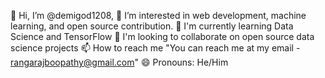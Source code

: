 
👋 Hi, I’m @demigod1208,
👀 I’m interested in web development, machine learning, and open source contribution.
🌱 I'm currently learning Data Science and TensorFlow
💞️ I'm looking to collaborate on open source data science projects
📫 How to reach me "You can reach me at my email - rangarajboopathy@gmail.com"
😄 Pronouns: He/Him


<!---
demigod1208/demigod1208 is a ✨ special ✨ repository because its `README.md` (this file) appears on your GitHub profile.
You can click the Preview link to take a look at your changes.
--->

